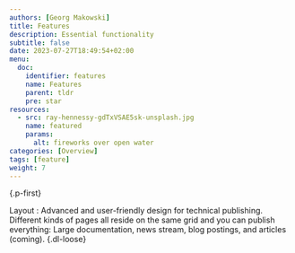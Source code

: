 ```yaml
---
authors: [Georg Makowski]
title: Features
description: Essential functionality
subtitle: false
date: 2023-07-27T18:49:54+02:00 
menu:
  doc:
    identifier: features
    name: Features
    parent: tldr
    pre: star
resources: 
  - src: ray-hennessy-gdTxVSAE5sk-unsplash.jpg
    name: featured
    params:
      alt: fireworks over open water
categories: [Overview]
tags: [feature]
weight: 7
---
```



{.p-first}
<!--more-->

Layout
: Advanced and user-friendly design for technical publishing. Different kinds of pages all reside on the same grid and you can publish everything: Large documentation, news stream, blog postings, and articles (coming). 
{.dl-loose}
 